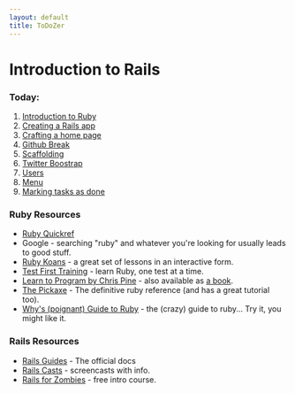 ```yaml
---
layout: default
title: ToDoZer
---
```


# Introduction to Rails

### Today:

1. [Introduction to Ruby](intro-to-ruby.html)
2. [Creating a Rails app](creating-rails-app.html)
3. [Crafting a home page](crafting-a-homepage.html)
4. [Github Break](github-break.html)
5. [Scaffolding](scaffolding.html)
6. [Twitter Boostrap](bootstrap.html)
7. [Users](users.html)
8. [Menu](menu.html)
9. [Marking tasks as done](done.html)


### Ruby Resources

* [Ruby Quickref](http://www.zenspider.com/Languages/Ruby/QuickRef.html)  
* Google - searching "ruby" and whatever you're looking for usually leads to good stuff.  
* [Ruby Koans](http://rubykoans.com/) - a great set of lessons in an interactive form.  
* [Test First Training](http://testfirst.org) - learn Ruby, one test at a time.  
* [Learn to Program by Chris Pine](http://pine.fm/LearnToProgram) - also available as [a book](http://pragprog.com/book/ltp2/learn-to-program).  
* [The Pickaxe](http://pragprog.com/book/ruby3/programming-ruby-1-9) - The definitive ruby reference (and has a great tutorial too).  
* [Why's (poignant) Guide to Ruby](http://www.scribd.com/doc/8545174/whys-Poignant-Guide-to-Ruby) - the (crazy) guide to ruby... Try it, you might like it.  


### Rails Resources

* [Rails Guides](http://guides.rubyonrails.org/) - The official docs
* [Rails Casts](http://railscasts.com/) - screencasts with info.
* [Rails for Zombies](http://www.codeschool.com/courses/rails-for-zombies-redux) - free intro course.
